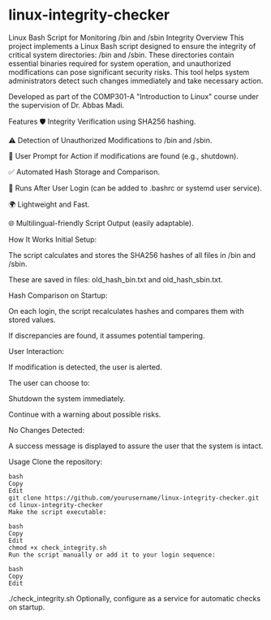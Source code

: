 # linux-integrity-checker

Linux Bash Script for Monitoring /bin and /sbin Integrity
Overview
This project implements a Linux Bash script designed to ensure the integrity of critical system directories: /bin and /sbin. These directories contain essential binaries required for system operation, and unauthorized modifications can pose significant security risks. This tool helps system administrators detect such changes immediately and take necessary action.

Developed as part of the COMP301-A "Introduction to Linux" course under the supervision of Dr. Abbas Madi.

Features
🛡️ Integrity Verification using SHA256 hashing.

⚠️ Detection of Unauthorized Modifications to /bin and /sbin.

🔐 User Prompt for Action if modifications are found (e.g., shutdown).

✅ Automated Hash Storage and Comparison.

🔁 Runs After User Login (can be added to .bashrc or systemd user service).

🌍 Lightweight and Fast.

🌐 Multilingual-friendly Script Output (easily adaptable).

How It Works
Initial Setup:

The script calculates and stores the SHA256 hashes of all files in /bin and /sbin.

These are saved in files: old_hash_bin.txt and old_hash_sbin.txt.

Hash Comparison on Startup:

On each login, the script recalculates hashes and compares them with stored values.

If discrepancies are found, it assumes potential tampering.

User Interaction:

If modification is detected, the user is alerted.

The user can choose to:

Shutdown the system immediately.

Continue with a warning about possible risks.

No Changes Detected:

A success message is displayed to assure the user that the system is intact.

Usage
Clone the repository:
```
bash
Copy
Edit
git clone https://github.com/yourusername/linux-integrity-checker.git
cd linux-integrity-checker
Make the script executable:

bash
Copy
Edit
chmod +x check_integrity.sh
Run the script manually or add it to your login sequence:

bash
Copy
Edit
```
./check_integrity.sh
Optionally, configure as a service for automatic checks on startup.
